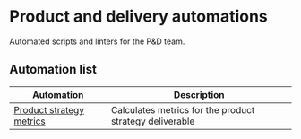 # Product and delivery automations

Automated scripts and linters for the P&D team.

## Automation list

| Automation                                   | Description                                             |
| -------------------------------------------- | ------------------------------------------------------- |
| [Product strategy metrics][product-strategy] | Calculates metrics for the product strategy deliverable |

<!-- Links -->

[product-strategy]: ./product_strategy_metrics/
